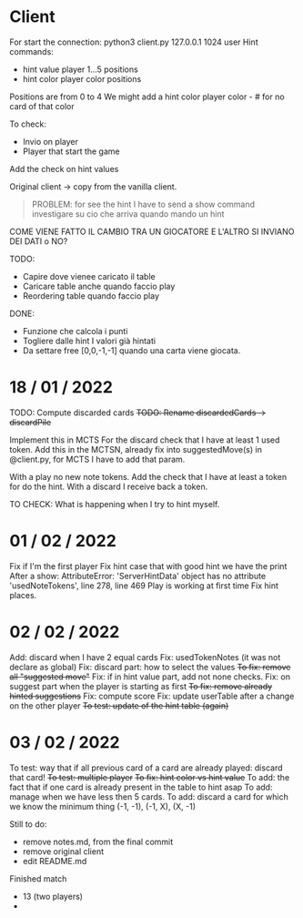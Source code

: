 # Client
For start the connection: python3 client.py 127.0.0.1 1024 user
Hint commands:
- hint value player 1...5 positions
- hint color player color positions

Positions are from 0 to 4
We might add a hint color player color - # for no card of that color

To check:
- Invio on player
- Player that start the game

Add the check on hint values

Original client -> copy from the vanilla client.

> PROBLEM: for see the hint I have to send a show command
>          investigare su cio che arriva quando mando un hint


COME VIENE FATTO IL CAMBIO TRA UN GIOCATORE E L'ALTRO SI INVIANO DEI DATI o NO?


TODO:
- Capire dove vienee caricato il table
- Caricare table anche quando faccio play
- Reordering table quando faccio play



DONE: 
- Funzione che calcola i punti
- Togliere dalle hint I valori già hintati
- Da settare free [0,0,-1,-1] quando una carta viene giocata.


# 18 / 01 / 2022
TODO: Compute discarded cards
~~TODO: Rename discardedCards -> discardPile~~

Implement this in MCTS
For the discard check that I have at least 1 used token. Add this in the MCTSN, already fix into suggestedMove(s) in @client.py, for MCTS I have to add that param. 

With a play no new note tokens.
Add the check that I have at least a token for do the hint. 
With a discard I receive back a token.

TO CHECK: What is happening when I try to hint myself.

# 01 / 02 / 2022
Fix if I'm the first player
Fix hint case that with good hint we have the print
After a show: AttributeError: 'ServerHintData' object has no attribute 'usedNoteTokens', line 278, line 469
Play is working at first time
Fix hint places.

# 02 / 02 / 2022
Add: discard when I have 2 equal cards
Fix: usedTokenNotes (it was not declare as global)
Fix: discard part: how to select the values
~~To fix: remove all "suggested move"~~
Fix: if in hint value part, add not none checks.
Fix: on suggest part when the player is starting as first
~~To fix: remove already hinted suggestions~~
Fix: compute score
Fix: update userTable after a change on the other player
~~To test: update of the hint table (again)~~

# 03 / 02 / 2022
To test: way that if all previous card of a card are already played: discard that card!
~~To test: multiple player~~
~~To fix: hint color vs hint value~~
To add: the fact that if one card is already present in the table to hint asap
To add: manage when we have less then 5 cards.
To add: discard a card for which we know the minimum thing (-1, -1), (-1, X), (X, -1)

Still to do:
- remove notes.md, from the final commit
- remove original client
- edit README.md

Finished match
- 13 (two players)
- 